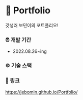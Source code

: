 # 💼 Portfolio
갓생러 보민이의 포트폴리오!

### ⏰ 개발 기간
- 2022.08.26~ing

### ⚙ 기술 스택


### 🔗 링크
https://jebomin.github.io/Portfolio/
